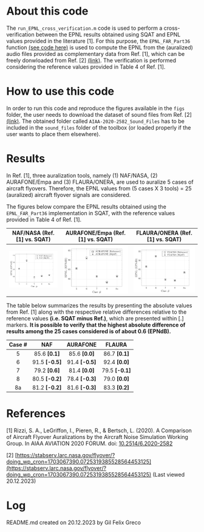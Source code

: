 # About this code 

The `run_EPNL_cross_verification.m` code is used to perform a cross-verification between the EPNL results obtained using SQAT and EPNL values provided in the literature [1]. For this purpose, the `EPNL_FAR_Part36` function [(see code here)](../../../psychoacoustic_metrics/EPNL_FAR_Part36/EPNL_FAR_Part36.m) is used to compute the EPNL from the (auralized) audio files provided as complementary data from Ref. [1], which can be freely donwloaded from Ref. [2] <a href="https://stabserv.larc.nasa.gov/flyover/?doing_wp_cron=1703067390.0725319385528564453125" target="_blank">(link)</a>. The verification is performed considering the reference values provided in Table 4 of Ref. [1].

# How to use this code
In order to run this code and reproduce the figures available in the `figs` folder, the user needs to download the dataset of sound files from Ref. [2] <a href="https://stabserv.larc.nasa.gov/flyover/?doing_wp_cron=1703067390.0725319385528564453125" target="_blank">(link)</a>. The obtained folder called `AIAA-2020-2582_Sound_Files` has to be included in the `sound_files` folder of the toolbox (or loaded properly if the user wants to place them elsewhere).

# Results
In Ref. [1], three auralization tools, namely (1) NAF/NASA, (2) AURAFONE/Empa and (3) FLAURA/ONERA, are used to auralize 5 cases of aircraft flyovers. Therefore, the EPNL values from (5 cases X 3 tools) = 25 (auralized) aircraft flyover signals are considered.  

The figures below compare the EPNL results obtained using the `EPNL_FAR_Part36` implementation in SQAT, with the reference values provided in Table 4 of Ref. [1]. 

| NAF/NASA (Ref. [1] vs. SQAT)    | AURAFONE/Empa (Ref. [1] vs. SQAT)         |  FLAURA/ONERA (Ref. [1] vs. SQAT)      |   
| -------------- | -------------- | -------------- |
| ![](figs/EPNL_cross_validation_NAF.png)   | ![](figs/EPNL_cross_validation_AURAFONE.png)  | ![](figs/EPNL_cross_validation_FLAURA.png)   | 

The table below summarizes the results by presenting the absolute values from Ref. [1] along with the respective relative differences relative to the reference values **(i.e. SQAT minus Ref.)**, which are presented within [.] markers. **It is possible to verify that the highest absolute difference of results among the 25 cases considered is of about $0.6~(\mathrm{EPNdB})$.**

| Case # | NAF | AURAFONE | FLAURA |
|     :---:    |     :---:      |     :---:     | :---:     |
| 5   | 85.6 **[0.1]**     | 85.6 **[0.0]**    | 86.7 **[0.1]**    |
| 6     | 91.5 **[-0.5]**       | 91.4 **[-0.5]**      | 92.4 **[0.0]**    |
| 7     | 79.2 **[0.6]**       | 81.4 **[0.0]**      | 79.5 **[-0.1]**    |
| 8     | 80.5 **[-0.2]**       | 78.4 **[-0.3]**      | 79.0 **[0.0]**    |
| 8a     | 81.2 **[-0.2]**       | 81.6 **[-0.3]**      | 83.3 **[0.2]**   |

# References

[1] Rizzi, S. A., LeGriffon, I., Pieren, R., & Bertsch, L. (2020). A Comparison of Aircraft Flyover Auralizations by the Aircraft Noise Simulation Working Group. In AIAA AVIATION 2020 FORUM. doi: [10.2514/6.2020-2582](https://doi.org/10.2514/6.2020-2582)   

[2] [https://stabserv.larc.nasa.gov/flyover/?doing_wp_cron=1703067390.0725319385528564453125](https://stabserv.larc.nasa.gov/flyover/?doing_wp_cron=1703067390.0725319385528564453125) (Last viewed 20.12.2023)

# Log
README.md created on 20.12.2023 by Gil Felix Greco


 
